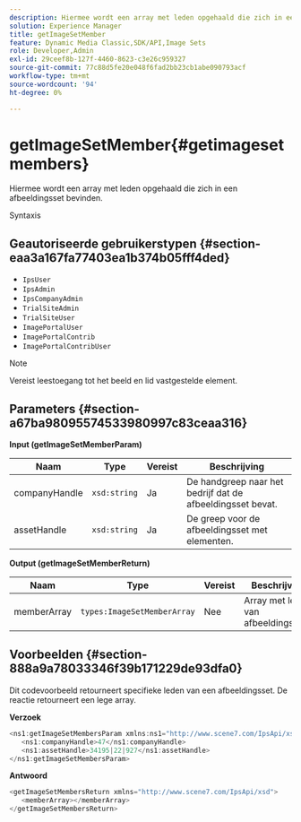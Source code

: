 ```yaml
---
description: Hiermee wordt een array met leden opgehaald die zich in een afbeeldingsset bevinden.
solution: Experience Manager
title: getImageSetMember
feature: Dynamic Media Classic,SDK/API,Image Sets
role: Developer,Admin
exl-id: 29ceef8b-127f-4460-8623-c3e26c959327
source-git-commit: 77c88d5fe20e048f6fad2bb23cb1abe090793acf
workflow-type: tm+mt
source-wordcount: '94'
ht-degree: 0%

---
```


# getImageSetMember{#getimagesetmembers}

Hiermee wordt een array met leden opgehaald die zich in een afbeeldingsset bevinden.

Syntaxis

## Geautoriseerde gebruikerstypen {#section-eaa3a167fa77403ea1b374b05fff4ded}

* `IpsUser`
* `IpsAdmin`
* `IpsCompanyAdmin`
* `TrialSiteAdmin`
* `TrialSiteUser`
* `ImagePortalUser`
* `ImagePortalContrib`
* `ImagePortalContribUser`

>[!NOTE]
>
>Vereist leestoegang tot het beeld en lid vastgestelde element.

## Parameters {#section-a67ba98095574533980997c83ceaa316}

**Input (getImageSetMemberParam)**

| Naam | Type | Vereist | Beschrijving |
|---|---|---|---|
| companyHandle | `xsd:string` | Ja | De handgreep naar het bedrijf dat de afbeeldingsset bevat. |
| assetHandle | `xsd:string` | Ja | De greep voor de afbeeldingsset met elementen. |

**Output (getImageSetMemberReturn)**

| Naam | Type | Vereist | Beschrijving |
|---|---|---|---|
| memberArray | `types:ImageSetMemberArray` | Nee | Array met leden van afbeeldingssets. |

## Voorbeelden {#section-888a9a78033346f39b171229de93dfa0}

Dit codevoorbeeld retourneert specifieke leden van een afbeeldingsset. De reactie retourneert een lege array.

**Verzoek**

```java
<ns1:getImageSetMembersParam xmlns:ns1="http://www.scene7.com/IpsApi/xsd">
   <ns1:companyHandle>47</ns1:companyHandle>
   <ns1:assetHandle>34195|22|927</ns1:assetHandle>
</ns1:getImageSetMembersParam>
```

**Antwoord**

```java
<getImageSetMembersReturn xmlns="http://www.scene7.com/IpsApi/xsd">
   <memberArray></memberArray>
</getImageSetMembersReturn>
```
